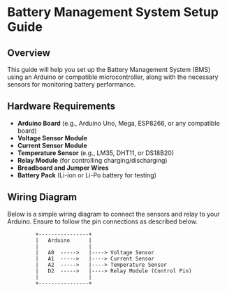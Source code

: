 # Battery Management System Setup Guide

## Overview
This guide will help you set up the Battery Management System (BMS) using an Arduino or compatible microcontroller, along with the necessary sensors for monitoring battery performance.

## Hardware Requirements
- **Arduino Board** (e.g., Arduino Uno, Mega, ESP8266, or any compatible board)
- **Voltage Sensor Module**
- **Current Sensor Module**
- **Temperature Sensor** (e.g., LM35, DHT11, or DS18B20)
- **Relay Module** (for controlling charging/discharging)
- **Breadboard and Jumper Wires**
- **Battery Pack** (Li-ion or Li-Po battery for testing)

## Wiring Diagram
Below is a simple wiring diagram to connect the sensors and relay to your Arduino. Ensure to follow the pin connections as described below.

```plaintext
         +----------------+
         |   Arduino      |
         |                |
         |   A0  ----->   |----> Voltage Sensor
         |   A1  ----->   |----> Current Sensor
         |   A2  ----->   |----> Temperature Sensor
         |   D2  ----->   |----> Relay Module (Control Pin)
         |                |
         +----------------+
